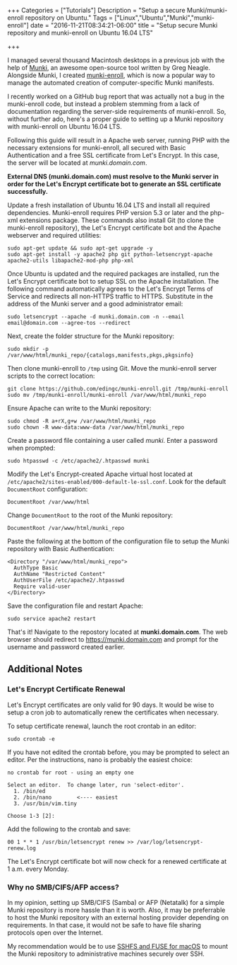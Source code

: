 +++
Categories = ["Tutorials"]
Description = "Setup a secure Munki/munki-enroll repository on Ubuntu."
Tags = ["Linux","Ubuntu","Munki","munki-enroll"]
date = "2016-11-21T08:34:21-06:00"
title = "Setup secure Munki repository and munki-enroll on Ubuntu 16.04 LTS"

+++

I managed several thousand Macintosh desktops in a previous job with the help of [Munki](https://github.com/munki/munki), an awesome open-source tool written by Greg Neagle. Alongside Munki, I created [munki-enroll](https://github.com/edingc/munki-enroll), which is now a popular way to manage the automated creation of computer-specific Munki manifests.

I recently worked on a GitHub bug report that was actually not a bug in the munki-enroll code, but instead a problem stemming from a lack of documentation regarding the server-side requirements of munki-enroll. So, without further ado, here's a proper guide to setting up a Munki repository with munki-enroll on Ubuntu 16.04 LTS.

Following this guide will result in a Apache web server, running PHP with the necessary extensions for munki-enroll, all secured with Basic Authentication and a free SSL certificate from Let's Encrypt. In this case, the server will be located at *munki.domain.com*.

**External DNS (munki.domain.com) must resolve to the Munki server in order for the Let's Encrypt certificate bot to generate an SSL certificate successfully.**

Update a fresh installation of Ubuntu 16.04 LTS and install all required dependencies. Munki-enroll requires PHP version 5.3 or later and the php-xml extensions package. These commands also install Git (to clone the munki-enroll repository), the Let's Encrypt certificate bot and the Apache webserver and required utilities:

```
sudo apt-get update && sudo apt-get upgrade -y
sudo apt-get install -y apache2 php git python-letsencrypt-apache apache2-utils libapache2-mod-php php-xml
```

Once Ubuntu is updated and the required packages are installed, run the Let's Encrypt certificate bot to setup SSL on the Apache installation. The following command automatically agrees to the Let's Encrypt Terms of Service and redirects all non-HTTPS traffic to HTTPS. Substitute in the address of the Munki server and a good administrator email:

```
sudo letsencrypt --apache -d munki.domain.com -n --email email@domain.com --agree-tos --redirect
```

Next, create the folder structure for the Munki repository:

```
sudo mkdir -p /var/www/html/munki_repo/{catalogs,manifests,pkgs,pkgsinfo}
```

Then clone munki-enroll to `/tmp` using Git. Move the munki-enroll server scripts to the correct location:

```
git clone https://github.com/edingc/munki-enroll.git /tmp/munki-enroll
sudo mv /tmp/munki-enroll/munki-enroll /var/www/html/munki_repo
```

Ensure Apache can write to the Munki repository:

```
sudo chmod -R a+rX,g+w /var/www/html/munki_repo
sudo chown -R www-data:www-data /var/www/html/munki_repo
```

Create a password file containing a user called *munki*. Enter a password when prompted:

```
sudo htpasswd -c /etc/apache2/.htpasswd munki
```

Modify the Let's Encrypt-created Apache virtual host located at `/etc/apache2/sites-enabled/000-default-le-ssl.conf`. Look for the default `DocumentRoot` configuration:

```
DocumentRoot /var/www/html
```

Change `DocumentRoot` to the root of the Munki repository:

```
DocumentRoot /var/www/html/munki_repo
```

Paste the following at the bottom of the configuration file to setup the Munki repository with Basic Authentication:

```
<Directory "/var/www/html/munki_repo">
  AuthType Basic
  AuthName "Restricted Content"
  AuthUserFile /etc/apache2/.htpasswd
  Require valid-user
</Directory>
```

Save the configuration file and restart Apache:

```
sudo service apache2 restart
```

That's it! Navigate to the repostory located at **munki.domain.com**. The web browser should redirect to https://munki.domain.com and prompt for the username and password created earlier.

## Additional Notes ##

### Let's Encrypt Certificate Renewal ###

Let's Encrypt certificates are only valid for 90 days. It would be wise to setup a cron job to automatically renew the certificates when necessary.

To setup certificate renewal, launch the root crontab in an editor:


```
sudo crontab -e
```

If you have not edited the crontab before, you may be prompted to select an editor. Per the instructions, nano is probably the easiest choice:

```
no crontab for root - using an empty one

Select an editor.  To change later, run 'select-editor'.
  1. /bin/ed
  2. /bin/nano        <---- easiest
  3. /usr/bin/vim.tiny

Choose 1-3 [2]: 
```

Add the following to the crontab and save:

```
00 1 * * 1 /usr/bin/letsencrypt renew >> /var/log/letsencrypt-renew.log
```

The Let's Encrypt certificate bot will now check for a renewed certificate at 1 a.m. every Monday.

### Why no SMB/CIFS/AFP access? ###

In my opinion, setting up SMB/CIFS (Samba) or AFP (Netatalk) for a simple Munki repository is more hassle than it is worth. Also, it may be preferrable to host the Munki repository with an external hosting provider depending on requirements. In that case, it would not be safe to have file sharing protocols open over the Internet.

My recommendation would be to use [SSHFS and FUSE for macOS](https://osxfuse.github.io/) to mount the Munki repository to administrative machines securely over SSH.
